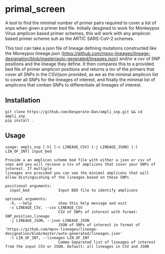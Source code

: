 # primal_screen
A tool to find the minimal number of primer pairs required to cover a list of snps when given a primer bed file. Initially desgined to work for Monkeypox Virus amplicon based primer schemes, this will work with any amplicon based primer scheme suh as the ARTIC SARS-CoV-2 schemes.

This tool can take a json file of lineage defining mutations constructed like the Moneypox lineage.json (https://github.com/mpxv-lineages/lineage-designation/blob/master/auto-generated/lineages.json) and/or a csv of SNP positions and the lineage they define. It then compares this to a provided bed file of primer amplicon positions and returns a tsv of the primers that cover all SNPs in the CSV/json provided, as we as the minimal amplicon list to cover all SNPs for the lineages of interest, and finally the minimal list of amplicons that contian SNPs to differentiate all lineages of interest.

## Installation
```
git clone https://github.com/Desperate-Dan/ampli_snp.git && cd ampli_snp
pip install .
```

## Usage
```
usage: ampli_snp [-h] [-c LINEAGE_CSV] [-j LINEAGE_JSON] [-l LIN_OF_INT] input_bed

Provide a an amplicon scheme bed file with either a json or csv of snps and you will recieve a tsv of amplicons that cover your SNPs of interest. If multiple
lineages are provided you can see the minimal amplicons that will allow distinguishing of the lineages based on these SNPs

positional arguments:
  input_bed             Input BED file to identify amplicons

optional arguments:
  -h, --help            show this help message and exit
  -c LINEAGE_CSV, --csv LINEAGE_CSV
                        CSV of SNPs of interest with format: SNP_position,lineage
  -j LINEAGE_JSON, --json LINEAGE_JSON
                        JSON of SNPs of interest in format of 'https://github.com/mpxv-lineages/lineage-designation/blob/master/auto-generated/lineages.json'
  -l LIN_OF_INT, --lineages LIN_OF_INT
                        Comma Separated list of lineages of interest from the input CSV or JSON. Default: all lineages in CSV and JSON                  
```
